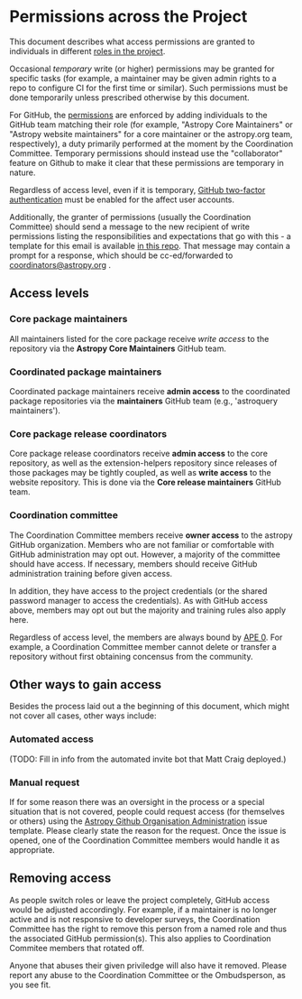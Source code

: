 # Permissions across the Project

This document describes what access permissions are granted to individuals in
different [roles in the project](https://www.astropy.org/team.html#roles).

Occasional *temporary* write (or higher) permissions may be granted for specific
tasks (for example, a maintainer may be given admin rights to a repo to
configure CI for the first time or similar). Such permissions must be done
temporarily unless prescribed otherwise by this document.

For GitHub, the
[permissions](https://docs.github.com/en/organizations/managing-user-access-to-your-organizations-repositories/repository-roles-for-an-organization)
are enforced by adding individuals to the GitHub team
matching their role (for example, "Astropy Core Maintainers" or "Astropy
website maintainers" for a core maintainer or the astropy.org team, respectively),
a duty primarily performed at the moment by the Coordination Committee.
Temporary permissions should instead use the "collaborator" feature on Github to
make it clear that these permissions are temporary in nature.

Regardless of access level, even if it is temporary,
[GitHub two-factor authentication](https://docs.github.com/en/authentication/securing-your-account-with-two-factor-authentication-2fa/about-two-factor-authentication)
must be enabled for the affect user accounts.

Additionally, the granter of permissions (usually the Coordination Committee)
should send a message to the new recipient of write permissions listing the
responsibilities and expectations that go with this - a template for this email
is available [in this repo](../messages/maintainer_access.md). That message may
contain a prompt for a response, which should be cc-ed/forwarded to
coordinators@astropy.org .

## Access levels

### Core package maintainers

All maintainers listed for the core package receive *write access* to the
repository via the **Astropy Core Maintainers** GitHub team.

### Coordinated package maintainers

Coordinated package maintainers receive **admin access** to the coordinated
package repositories via the **<package name> maintainers** GitHub team (e.g.,
'astroquery maintainers').

### Core package release coordinators

Core package release coordinators receive **admin access** to the core
repository, as well as the extension-helpers repository
since releases of those packages may be tightly coupled, as
well as **write access** to the website repository. This is done via the **Core
release maintainers** GitHub team.

### Coordination committee

The Coordination Committee members receive **owner access** to
the astropy GitHub organization. Members who are not familiar or
comfortable with GitHub administration may opt out. However,
a majority of the committee should have access. If necessary,
members should receive GitHub administration training before given access.

In addition, they have access to the project
credentials (or the shared password manager to access the credentials).
As with GitHub access above, members may opt out but the majority and training
rules also apply here.

Regardless of access level, the members are always bound by
[APE 0](https://github.com/astropy/astropy-APEs/blob/main/APE0.rst).
For example, a Coordination Committee member cannot delete or transfer
a repository without first obtaining concensus from the community.

## Other ways to gain access

Besides the process laid out a the beginning of this document,
which might not cover all cases, other ways include:

### Automated access

(TODO: Fill in info from the automated invite bot that Matt Craig deployed.)

### Manual request

If for some reason there was an oversight in the process or a special
situation that is not covered, people could request access
(for themselves or others) using the
[Astropy Github Organisation Administration](https://github.com/astropy/astropy-project/issues/new?assignees=&labels=github-admin&projects=&template=github-admin.yaml)
issue template. Please clearly state the reason for the request.
Once the issue is opened, one of the Coordination Committee members
would handle it as appropriate.

## Removing access

As people switch roles or leave the project completely, GitHub access
would be adjusted accordingly. For example, if a maintainer is no
longer active and is not responsive to developer surveys,
the Coordination Committee has the right to remove this person
from a named role and thus the associated GitHub permission(s).
This also applies to Coordination Commitee members that rotated off.

Anyone that abuses their given priviledge will also have it removed.
Please report any abuse to the Coordination Committee or the Ombudsperson,
as you see fit.
